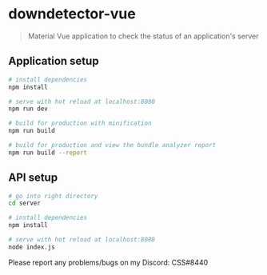 # downdetector-vue

> Material Vue application to check the status of an application's server

## Application setup

``` bash
# install dependencies
npm install

# serve with hot reload at localhost:8080
npm run dev

# build for production with minification
npm run build

# build for production and view the bundle analyzer report
npm run build --report
```

## API setup

``` bash
# go into right directory
cd server

# install dependencies
npm install

# serve with hot reload at localhost:8080
node index.js
```

Please report any problems/bugs on my Discord: CSS#8440